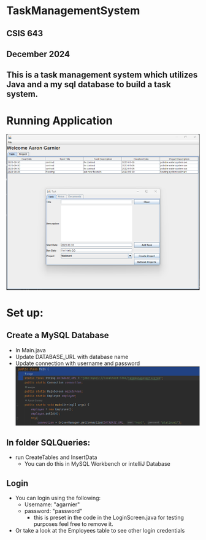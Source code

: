 # TaskManagementSystem 
##  CSIS 643
## December 2024
## This is a task management system which utilizes Java and a my sql database to build a task system.
# Running Application
![img.png](img.png)
# Set up:
## Create a MySQL Database
* In Main.java
* Update DATABASE_URL with database name
* Update connection with username and password
![img_1.png](img_1.png)
## In folder SQLQueries:
* run CreateTables and InsertData
    * You can do this in MySQL Workbench or intelliJ Database

## Login
* You can login using the following:
  * Username: "agarnier"
  * password: "password"
    * this is preset in the code in the LoginScreen.java for testing purposes feel free to remove it.
* Or take a look at the Employees table to see other login credentials

